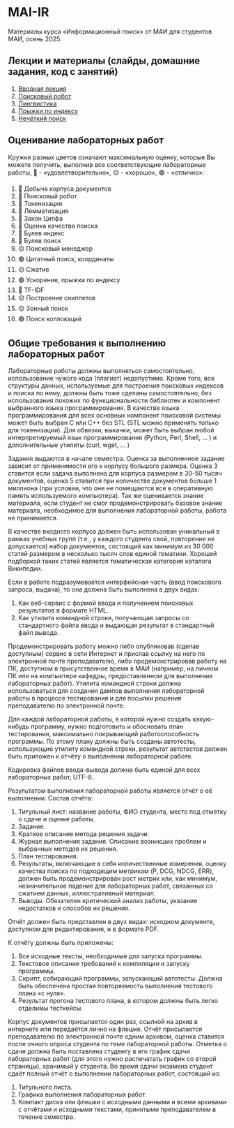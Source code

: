 # MAI-IR
Материалы курса «Информационный поиск» от МАИ для студентов МАИ, осень 2025.

## Лекции и материалы (слайды, домашние задания, код с занятий)
01. [Вводная лекция](lesson-01)
02. [Поисковый робот](lesson-02)
03. [Лингвистика](lesson-03)
04. [Прыжки по индексу](lesson-05)
05. [Нечёткий поиск](lesson-05)

## Оценивание лабораторных работ
Кружки разных цветов означают максимальную оценку, которые Вы можете получить, выполнив все соответствующие лабораторные работы, 🔴 - «удовлетворительно», 🟡 - «хорошо», 🟢 - «отлично»:

01. 🔴 Добыча корпуса документов
02. 🔴 Поисковый робот
03. 🔴 Токенизация
04. 🔴 Лемматизация
05. 🔴 Закон Ципфа
06. 🔴 Оценка качества поиска
07. 🔴 Булев индекс
08. 🔴 Булев поиск
09. 🟡 Поисковый менеджер
10. 🟢 Цитатный поиск, координаты
11. 🟡 Сжатие
12. 🟢 Ускорение, прыжки по индексу
13. 🔴 TF-IDF
14. 🟡 Построение сниппетов
15. 🟡 Зонный поиск
16. 🟢 Поиск коллокаций

## Общие требования к выполнению лабораторных работ
Лабораторные работы должны выполняться самостоятельно, использование чужого кода
(плагиат) недопустимо. Кроме того, все структуры данных, используемые для построения
поисковых индексов и поиска по нему, должны быть тоже сделаны самостоятельно, без
использования похожих по функциональности библиотек и компонент выбранного языка
программирования. В качестве языка программирования для всех основных компонент поисковой
системы может быть выбран C или C++ без STL (STL можно применять только для токенизации).
Для обвязки, выкачки, может быть выбран любой интерпретируемый язык программирования
(Python, Perl, Shell, … ) и дополнительные утилиты (curl, wget, … )

Задания выдаются в начале семестра. Оценка за выполненное задание зависит от применимости
его к корпусу большого размера. Оценка 3 ставится если задача выполнена для корпуса размером
в 30-50 тысяч документов, оценка 5 ставится при количестве документов больше 1 миллиона (при
условии, что они не помещаются все в оперативную память используемого компьютера). Так же
оценивается знание материала, если студент не смог продемонстрировать базовое знание
материала, необходимое для выполнения лабораторной работы, работа не принимается.

В качестве входного корпуса должен быть использован уникальный в рамках учебных групп (т.е., у
каждого студента свой, повторение не допускается) набор документов, состоящий как минимум
из 30 000 статей размером в несколько тысяч слов единой тематики. Хорошей подборкой таких
статей является тематическая категория каталога Википедии.

Если в работе подразумевается интерфейсная часть (ввод поискового запроса, выдача), то она
должна быть выполнена в двух видах:
1. Как веб-сервис с формой ввода и получением поисковых результатов в формате HTML.
2. Как утилита командной строки, получающая запросы со стандартного файла ввода и
выдающая результат в стандартный файл вывода.

Продемонстрировать работу можно либо опубликовав (сделав доступным) сервис в сети Интернет
и прислав ссылку на него по электронной почте преподавателю, либо продемонстрировав работу
на ПК, доступном в присутственное время в МАИ (например, на личном ПК или на компьютере
кафедры, предоставленном для выполнения лабораторных работ). Утилита командной строки
должна использоваться для создания дампов выполнения лабораторной работы в процессе
тестирования и для посылки решения преподавателю по электронной почте.

Для каждой лабораторной работы, в которой нужно создать какую-нибудь программу, нужно
подготовить и обосновать план тестирования, максимально покрывающий работоспособность
программы. По этому плану должны быть созданы автотесты, использующие утилиту командной
строки, результат автотестов должен быть приложен к отчёту о выполнении лабораторной работе.

Кодировка файлов ввода-вывода должна быть единой для всех лабораторных работ, UTF-8.

Результатом выполнения лабораторной работы является отчёт о её выполнении. Состав отчёта:
1. Титульный лист: название работы, ФИО студента, место под отметку о сдаче и оценке
работы.
2. Задание.
3. Краткое описание метода решения задачи.
4. Журнал выполнения задания. Описание возникших проблем и выбранных методов их
решения.
5. План тестирования.
6. Результаты, включающие в себя количественные измерения, оценку качества поиска по
подходящим метрикам (P, DCG, NDCG, ERR), должен быть продемонстрирован рост метрик
или, как минимум, незначительное падение для лабораторных работ, связанных со
сжатием данных, иллюстративный материал.
7. Выводы. Обязателен критический анализ работы, указание недостатков и способов их
решения.

Отчёт должен быть представлен в двух видах: исходном документе, доступном для
редактирования, и в формате PDF.

К отчёту должны быть приложены:
1. Все исходные тексты, необходимые для запуска программы.
2. Текстовое описание требований к компиляции и запуску программы.
3. Скрипт, собирающий программы, запускающий автотесты. Должна быть обеспечена
простая повторяемость выполнения тестового плана «с нуля».
4. Результат прогона тестового плана, в котором должны быть легко отделимы тесткейсы.

Корпус документов присылается один раз, ссылкой на архив в интернете или передаётся лично на
флешке.
Отчёт присылается преподавателю по электронной почте одним архивом, оценка ставится после
очного опроса студента по теме лабораторной работы. Отметка о сдаче должна быть поставлена
студенту в его график сдачи лабораторных работ (для этого нужно распечатать график со второй
страницы), хранимый у студента. Во время сдачи экзамена студент сдаёт полный отчёт о
выполнении лабораторных работ, состоящий из:
1. Титульного листа.
2. Графика выполнения лабораторных работ.
3. Компакт диска или флешки с исходными данными и всеми архивами с отчётами и
исходными текстами, принятыми преподавателем в течение семестра.
